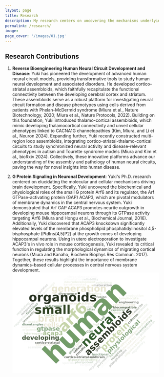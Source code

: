 ```yaml
---
layout: page
title: Research
description: My research centers on uncovering the mechanisms underlying human nervous system development and function, as well as the pathological processes driving neurological disorders. By leveraging advanced stem cell-based technologies, including regionalized neural organoids and assembloids, I model complex cellular processes in vitro—such as axon projection and synapse formation—within human neural circuits. These models enable the exploration of neural assembly during development and its disruption in disease contexts. Integrating multimodal molecular approaches such as scarless CRISPR gene editing and high-resolution live-cell imaging, my work elucidates disease-associated abnormalities at the molecular, cellular, circuit, and system-wide levels, offering novel insights into the biology of human neurological diseases.
permalink: /research/
image:
page_cover: '/images/01.jpg'
---
```

## Research Contributions
1. **Reverse Bioengineering Human Neural Circuit Development and Disease**: Yuki has pioneered the development of advanced human neural circuit models, providing transformative tools to study human neural development and associated disorders. He developed cortico-striatal assembloids, which faithfully recapitulate the functional connectivity between the developing cerebral cortex and striatum. These assembloids serve as a robust platform for investigating neural circuit formation and disease phenotypes using cells derived from patients with Phelan-McDermid syndrome (Miura et al., Nature Biotechnology, 2020; Miura et al., Nature Protocols, 2022). Building on this foundation, Yuki introduced thalamo-cortical assembloids, which mimic developing thalamocortical connectivity and unveil cellular phenotypes linked to CACNA1G channelopathies (Kim, Miura, and Li et al., Neuron 2024). Expanding further, Yuki recently constructed multi-region loop assembloids, integrating cortico-striatal-thalamo-cortical circuits to study synchronized neural activity and disease-relevant phenotypes in autism and Tourette syndrome models (Miura and Kim et al., bioRxiv 2024). Collectively, these innovative platforms advance our understanding of the assembly and pathology of human neural circuits, paving the way for novel insights into human disease.

2. **G Protein Signaling in Neuronal Development**: Yuki's Ph.D. research centered on elucidating the molecular and cellular mechanisms driving brain development. Specifically, Yuki uncovered the biochemical and physiological roles of the small G protein Arf6 and its regulator, the Arf GTPase-activating protein (GAP) ACAP3, which are pivotal modulators of membrane dynamics in the central nervous system. Yuki demonstrated that Arf GAP ACAP3 promotes neurite outgrowth in developing mouse hippocampal neurons through its GTPase activity targeting Arf6 (Miura and Hongu et al., Biochemical Journal, 2016). Additionally, Yuki discovered that ACAP3 knockdown significantly elevated levels of the membrane phospholipid phosphatidylinositol 4,5-bisphosphate (PtdIns(4,5)P2) at the growth cones of developing hippocampal neurons. Using in utero electroporation to investigate ACAP3's in vivo role in mouse corticogenesis, Yuki revealed its critical function in regulating the morphological dynamics of migrating cortical neurons (Miura and Kanaho, Biochem Biophys Res Commun. 2017). Together, these results highlight the importance of membrane dynamics-based cellular processes in central nervous system development.
![Photo](/images/Word_cloud.jpg)
